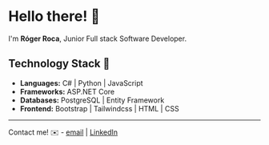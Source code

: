 <!--
**rogerrocaarano/rogerrocaarano** is a ✨ _special_ ✨ repository because its `README.md` (this file) appears on your GitHub profile.

Here are some ideas to get you started:

- 🔭 I’m currently working on ...
- 🌱 I’m currently learning ...
- 👯 I’m looking to collaborate on ...
- 🤔 I’m looking for help with ...
- 💬 Ask me about ...
- 📫 How to reach me: ...
- 😄 Pronouns: ...
- ⚡ Fun fact: ...
-->

# Hello there! 👋

I'm **Róger Roca**, Junior Full stack Software Developer.

## Technology Stack 📖
- **Languages:** C# | Python | JavaScript
- **Frameworks:** ASP.NET Core
- **Databases:** PostgreSQL | Entity Framework
- **Frontend:** Bootstrap | Tailwindcss | HTML | CSS
___

Contact me! ✉️ - [email](mailto:rogerrocaarano@gmail.com) | [LinkedIn](https://www.linkedin.com/in/rrocaarano/)
